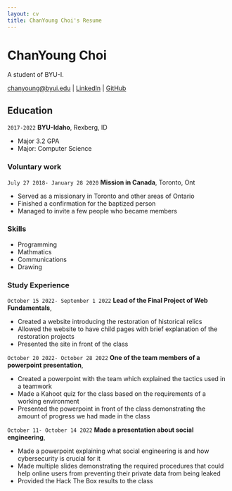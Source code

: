 ```yaml
---
layout: cv
title: ChanYoung Choi's Resume
---
```

# ChanYoung Choi
A student of BYU-I.

<div id="webaddress">
<a href="chanyoung@byui.edu">chanyoung@byui.edu</a>
| <a href="https://www.linkedin.com/in/chan-choi-b1190597/">LinkedIn</a>
| <a href="https://github.com/chanyoung1999">GitHub</a>
</div>

<!-- https://www.monique.tech/the-art-of-markdown -->

## Education

`2017-2022`
__BYU-Idaho__, Rexberg, ID

- Major 3.2 GPA
- Major: Computer Science



### Voluntary work

`July 27 2018- January 28 2020`
__Mission in Canada__, Toronto, Ont

- Served as a missionary in Toronto and other areas of Ontario
- Finished a confirmation for the baptized person
- Managed to invite a few people who became members




### Skills

- Programming
- Mathmatics
- Communications
- Drawing

### Study Experience

`October 15 2022- September 1 2022`
__Lead of the Final Project of Web Fundamentals__, 

- Created a website introducing the restoration of historical relics
- Allowed the website to have child pages with brief explanation of the restoration projects
- Presented the site in front of the class


`October 20 2022- October 28 2022`
__One of the team members of a powerpoint presentation__, 

- Created a powerpoint with the team which explained the tactics used in a teamwork
- Made a Kahoot quiz for the class based on the requirements of a working environment
- Presented the powerpoint in front of the class demonstrating the amount of progress we had made in the class

`October 11- October 14 2022`
__Made a presentation about social engineering__, 

- Made a powerpoint explaining what social engineering is and how cybersecurity is crucial for it
- Made multiple slides demonstrating the required procedures that could help online users from preventing their private data from being leaked
- Provided the Hack The Box results to the class


<!-- ### Footer

Last updated: May 2013 -->


